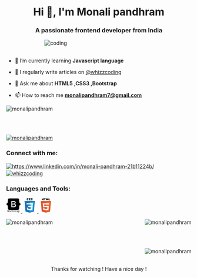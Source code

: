 <h1 align="center">Hi 👋, I'm Monali pandhram</h1>
<h3 align="center">A passionate frontend developer from India</h3>

<img align="right" alt="coding" width="400" src="https://camo.githubusercontent.com/4aa77ea32aa4d7be626e833b160f3d8923c133cd32c34fefbdc43c8abfcff710/68747470733a2f2f63646e2e6472696262626c652e636f6d2f75736572732f323730343431342f73637265656e73686f74732f373436363930332f6d656469612f62303861623537363331366264343538326665663138396634373163643965352e676966">

<br><br>
- 🌱 I’m currently learning **Javascript language**

- 📝 I regularly write articles on [@whizzcoding](@whizzcoding)

- 💬 Ask me about **HTML5 ,CSS3 ,Bootstrap**

- 📫 How to reach me **monalipandhram7@gmail.com**

<p align="left"> <img src="https://komarev.com/ghpvc/?username=monalipandhram&label=Profile%20views&color=0e75b6&style=flat" alt="monalipandhram" /> </p>

<br><br>
<p align="left"> <a href="https://github.com/ryo-ma/github-profile-trophy"><img src="https://github-profile-trophy.vercel.app/?username=monalipandhram" alt="monalipandhram" /></a> </p>



<h3 align="left">Connect with me:</h3>
<p align="left">
<a href="https://linkedin.com/in/https://www.linkedin.com/in/monali-pandhram-21b11224b/" target="blank"><img align="center" src="https://raw.githubusercontent.com/rahuldkjain/github-profile-readme-generator/master/src/images/icons/Social/linked-in-alt.svg" alt="https://www.linkedin.com/in/monali-pandhram-21b11224b/" height="30" width="40" /></a>
<a href="https://instagram.com/whizzcoding" target="blank"><img align="center" src="https://raw.githubusercontent.com/rahuldkjain/github-profile-readme-generator/master/src/images/icons/Social/instagram.svg" alt="whizzcoding" height="30" width="40" /></a>
</p>

<h3 align="left">Languages and Tools:</h3>
<p align="left"> <a href="https://getbootstrap.com" target="_blank" rel="noreferrer"> <img src="https://raw.githubusercontent.com/devicons/devicon/master/icons/bootstrap/bootstrap-plain-wordmark.svg" alt="bootstrap" width="40" height="40"/> </a> <a href="https://www.w3schools.com/css/" target="_blank" rel="noreferrer"> <img src="https://raw.githubusercontent.com/devicons/devicon/master/icons/css3/css3-original-wordmark.svg" alt="css3" width="40" height="40"/> </a> <a href="https://www.w3.org/html/" target="_blank" rel="noreferrer"> <img src="https://raw.githubusercontent.com/devicons/devicon/master/icons/html5/html5-original-wordmark.svg" alt="html5" width="40" height="40"/> </a> </p>

<p><img align="left" src="https://github-readme-stats.vercel.app/api/top-langs?username=monalipandhram&show_icons=true&locale=en&layout=compact" alt="monalipandhram" /></p>

<p>&nbsp;<img align="right" src="https://github-readme-stats.vercel.app/api?username=monalipandhram&show_icons=true&locale=en" alt="monalipandhram" /></p>
<br>
<br>
<p><img align="right" src="https://github-readme-streak-stats.herokuapp.com/?user=monalipandhram&" alt="monalipandhram" /></p>
<br><br>
<p align = "center">Thanks for watching ! Have a nice day !</p>
